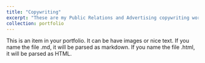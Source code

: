 ```yaml
---
title: "Copywriting"
excerpt: "These are my Public Relations and Advertising copywriting works. (๑˃̵ᴗ˂̵)ﻭ✧ <br/><img src='/images/500x300.png'>"
collection: portfolio
---
```


This is an item in your portfolio. It can be have images or nice text. If you name the file .md, it will be parsed as markdown. If you name the file .html, it will be parsed as HTML. 
